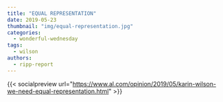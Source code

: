 ```yaml
---
title: "EQUAL REPRESENTATION"
date: 2019-05-23
thumbnail: "img/equal-representation.jpg"
categories: 
  - wonderful-wednesday
tags: 
  - wilson
authors: 
  - ripp-report
---
```


{{< socialpreview url="https://www.al.com/opinion/2019/05/karin-wilson-we-need-equal-representation.html" >}}
